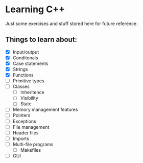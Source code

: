 # Learning C++

Just some exercises and stuff stored here for future reference.

## Things to learn about:

- [x] Input/output
- [x] Conditonals
- [x] Case statements
- [x] Strings
- [x] Functions
- [ ] Primitive types
- [ ] Classes
  - [ ] Inheritence
  - [ ] Visibility
  - [ ] State
- [ ] Memory management features
- [ ] Pointers
- [ ] Exceptions
- [ ] File management
- [ ] Header files
- [ ] Imports
- [ ] Multi-file programs
    - [ ] Makefiles
- [ ] GUI
